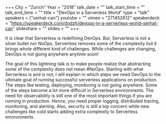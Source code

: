 +++
City = "Zurich"
Year = "2018"
talk_date = ""
talk_start_time = ""
talk_end_time = ""
title = "DevOps in a Serverless World"
type = "talk"
speakers = ["serhat-can"]
youtube = ""
vimeo = "271452612"
speakerdeck = "https://speakerdeck.com/dodzh/devops-in-a-serverless-world-serhat-can"
slideshare = ""
slides = ""
+++

It is clear that Serverless is redefining DevOps. But, Serverless is not a silver bullet
nor NoOps. Serverless removes some of the complexity but it brings whole different kind of
challenges. While challenges are changing, DevOps is not going anywhere anytime soon!

The goal of this lightning talk is to make people realize that abstracting some of the
complexity does not mean #NoOps. Starting with what Serverless is and is not, I will
explain in which steps we need DevOps to the ultimate goal of running successful
serverless applications on production. The steps like testing, deploying, monitoring is
not going anywhere. Some of the steps become a lot more difficult in Serverless
environments. The need for observability is still one of the most important things if you
are running in production. Hence, you need proper logging, distributed tracing,
monitoring, and alerting. Also, security is still a top concern while new challenges like
cold starts adding extra complexity to Serverless environments.
